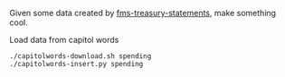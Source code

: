 Given some data created by
[fms-treasury-statements](https://github.com/csvsoundsystem/fms-treasury-statements),
make something cool.

Load data from capitol words

    ./capitolwords-download.sh spending
    ./capitolwords-insert.py spending

